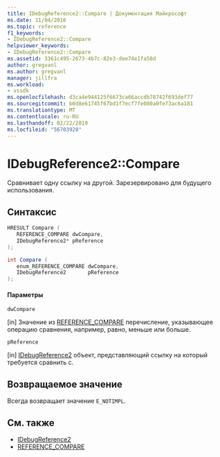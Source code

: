 ```yaml
---
title: IDebugReference2::Compare | Документация Майкрософт
ms.date: 11/04/2016
ms.topic: reference
f1_keywords:
- IDebugReference2::Compare
helpviewer_keywords:
- IDebugReference2::Compare
ms.assetid: 3361c495-2673-4b7c-82e3-dee74e1fa58d
author: gregvanl
ms.author: gregvanl
manager: jillfra
ms.workload:
- vssdk
ms.openlocfilehash: d3ca4e944125f6673ca66accdb78742f693def77
ms.sourcegitcommit: b0d8e61745f67bd1f7ecf7fe080a0fe73ac6a181
ms.translationtype: MT
ms.contentlocale: ru-RU
ms.lasthandoff: 02/22/2019
ms.locfileid: "56703920"
---
```

# <a name="idebugreference2compare"></a>IDebugReference2::Compare
Сравнивает одну ссылку на другой. Зарезервировано для будущего использования.

## <a name="syntax"></a>Синтаксис

```cpp
HRESULT Compare ( 
   REFERENCE_COMPARE dwCompare,
   IDebugReference2* pReference
);
```

```csharp
int Compare ( 
   enum_REFERENCE_COMPARE dwCompare,
   IDebugReference2       pReference
);
```

#### <a name="parameters"></a>Параметры
 `dwCompare`

 [in] Значение из [REFERENCE_COMPARE](../../../extensibility/debugger/reference/reference-compare.md) перечисление, указывающее операцию сравнения, например, равно, меньше или больше.

 `pReference`

 [in] [IDebugReference2](../../../extensibility/debugger/reference/idebugreference2.md) объект, представляющий ссылку на который требуется сравнить с.

## <a name="return-value"></a>Возвращаемое значение
 Всегда возвращает значение `E_NOTIMPL`.

## <a name="see-also"></a>См. также
- [IDebugReference2](../../../extensibility/debugger/reference/idebugreference2.md)
- [REFERENCE_COMPARE](../../../extensibility/debugger/reference/reference-compare.md)